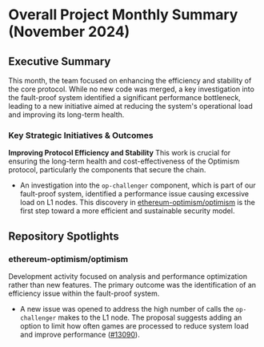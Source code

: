 # Overall Project Monthly Summary (November 2024)

## Executive Summary
This month, the team focused on enhancing the efficiency and stability of the core protocol. While no new code was merged, a key investigation into the fault-proof system identified a significant performance bottleneck, leading to a new initiative aimed at reducing the system's operational load and improving its long-term health.

### Key Strategic Initiatives & Outcomes
**Improving Protocol Efficiency and Stability**
This work is crucial for ensuring the long-term health and cost-effectiveness of the Optimism protocol, particularly the components that secure the chain.
- An investigation into the `op-challenger` component, which is part of our fault-proof system, identified a performance issue causing excessive load on L1 nodes. This discovery in [ethereum-optimism/optimism](https://github.com/ethereum-optimism/optimism) is the first step toward a more efficient and sustainable security model.

## Repository Spotlights
### ethereum-optimism/optimism
Development activity focused on analysis and performance optimization rather than new features. The primary outcome was the identification of an efficiency issue within the fault-proof system.
- A new issue was opened to address the high number of calls the `op-challenger` makes to the L1 node. The proposal suggests adding an option to limit how often games are processed to reduce system load and improve performance ([#13090](https://github.com/ethereum-optimism/optimism/issues/13090)).